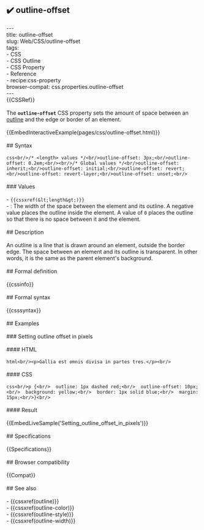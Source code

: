 ## ✔️ outline-offset 
 ---<br/>title: outline-offset<br/>slug: Web/CSS/outline-offset<br/>tags:<br/>  - CSS<br/>  - CSS Outline<br/>  - CSS Property<br/>  - Reference<br/>  - recipe:css-property<br/>browser-compat: css.properties.outline-offset<br/>---<br/>{{CSSRef}}<br/><br/>The **`outline-offset`** CSS property sets the amount of space between an [outline](/en-US/docs/Web/CSS/outline) and the edge or border of an element.<br/><br/>{{EmbedInteractiveExample(pages/css/outline-offset.html)}}<br/><br/>## Syntax<br/><br/>```css<br/>/* <length> values */<br/>outline-offset: 3px;<br/>outline-offset: 0.2em;<br/><br/>/* Global values */<br/>outline-offset: inherit;<br/>outline-offset: initial;<br/>outline-offset: revert;<br/>outline-offset: revert-layer;<br/>outline-offset: unset;<br/>```<br/><br/>### Values<br/><br/>- `{{cssxref(&lt;length&gt;)}}`<br/>  - : The width of the space between the element and its outline. A negative value places the outline inside the element. A value of `0` places the outline so that there is no space between it and the element.<br/><br/>## Description<br/><br/>An outline is a line that is drawn around an element, outside the border edge. The space between an element and its outline is transparent. In other words, it is the same as the parent element's background.<br/><br/>## Formal definition<br/><br/>{{cssinfo}}<br/><br/>## Formal syntax<br/><br/>{{csssyntax}}<br/><br/>## Examples<br/><br/>### Setting outline offset in pixels<br/><br/>#### HTML<br/><br/>```html<br/><p>Gallia est omnis divisa in partes tres.</p><br/>```<br/><br/>#### CSS<br/><br/>```css<br/>p {<br/>  outline: 1px dashed red;<br/>  outline-offset: 10px;<br/>  background: yellow;<br/>  border: 1px solid blue;<br/>  margin: 15px;<br/>}<br/>```<br/><br/>#### Result<br/><br/>{{EmbedLiveSample('Setting_outline_offset_in_pixels')}}<br/><br/>## Specifications<br/><br/>{{Specifications}}<br/><br/>## Browser compatibility<br/><br/>{{Compat}}<br/><br/>## See also<br/><br/>- {{cssxref(outline)}}<br/>- {{cssxref(outline-color)}}<br/>- {{cssxref(outline-style)}}<br/>- {{cssxref(outline-width)}}<br/>